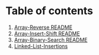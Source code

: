 # Table of contents
1. [Array-Reverse README](array-reverse-README.md)
2. [Array-Insert-Shift README](./array-insert-shift/README.md)
3. [Array-Binary-Search README](./array-binary-search/README.md)
4. [Linked-List-Insertions](./linked-list-implementations/linked-list-implementations.md)
